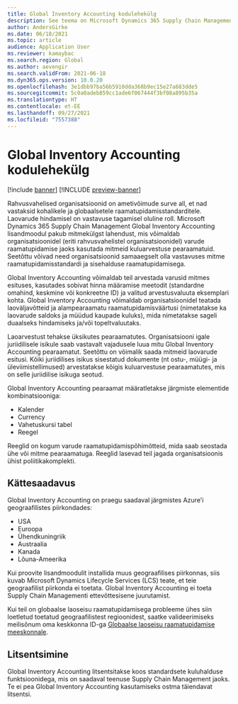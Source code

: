 ```yaml
---
title: Global Inventory Accounting kodulehekülg
description: See teema on Microsoft Dynamics 365 Supply Chain Management Global Inventory Accounting lisandmooduli avaleht.
author: AndersGirke
ms.date: 06/18/2021
ms.topic: article
audience: Application User
ms.reviewer: kamaybac
ms.search.region: Global
ms.author: aevengir
ms.search.validFrom: 2021-06-18
ms.dyn365.ops.version: 10.0.20
ms.openlocfilehash: 3e1dbb97ba56b5910dda368b9ec15e27a683dde5
ms.sourcegitcommit: 5c0a0adeb859cc1ade6f067444f3bf08a895b35a
ms.translationtype: HT
ms.contentlocale: et-EE
ms.lasthandoff: 09/27/2021
ms.locfileid: "7557388"
---
```

# <a name="global-inventory-accounting-home-page"></a>Global Inventory Accounting kodulehekülg

[!include [banner](../includes/banner.md)]
[!INCLUDE [preview-banner](../includes/preview-banner.md)]

Rahvusvahelised organisatsioonid on ametivõimude surve all, et nad vastaksid kohalikele ja globaalsetele raamatupidamisstandarditele. Laovarude hindamisel on vastavuse tagamisel oluline roll. Microsoft Dynamics 365 Supply Chain Management Global Inventory Accounting lisandmoodul pakub mitmekülgst lahendust, mis võimaldab organisatsioonidel (eriti rahvusvahelistel organisatsioonidel) varude raamatupidamise jaoks kasutada mitmeid kuluarvestuse pearaamatuid. Seetõttu võivad need organisatsioonid samaaegselt olla vastavuses mitme raamatupidamisstandardi ja sisehalduse raamatupidamisega.

Global Inventory Accounting võimaldab teil arvestada varusid mitmes esituses, kasutades sobivat hinna määramise meetodit (standardne omahind, keskmine või konkreetne ID) ja valitud arvestusvaluuta eksemplari kohta. Global Inventory Accounting võimaldab organisatsioonidel teatada laoväljavõtteid ja alampearaamatu raamatupidamisväärtusi (nimetatakse ka laovarude saldoks ja müüdud kaupade kuluks), mida nimetatakse sageli duaalseks hindamiseks ja/või topeltvaluutaks.

Laoarvestust tehakse üksikutes pearaamatutes. Organisatsiooni igale juriidilisele isikule saab vastavalt vajadusele luua mitu Global Inventory Accounting pearaamatut. Seetõttu on võimalik saada mitmeid laovarude esitusi. Kõiki juriidilises isikus sisestatud dokumente (nt ostu-, müügi- ja üleviimistellimused) arvestatakse kõigis kuluarvestuse pearaamatutes, mis on selle juriidilise isikuga seotud.

Global Inventory Accounting pearaamat määratletakse järgmiste elementide kombinatsiooniga:

- Kalender
- Currency
- Vahetuskursi tabel
- Reegel

Reeglid on kogum varude raamatupidamispõhimõtteid, mida saab seostada ühe või mitme pearaamatuga. Reeglid lasevad teil jagada organisatsioonis ühist poliitikakomplekti.

## <a name="availability"></a>Kättesaadavus

Global Inventory Accounting on praegu saadaval järgmistes Azure'i geograafilistes piirkondades:

- USA
- Euroopa
- Ühendkuningriik
- Austraalia
- Kanada
- Lõuna-Ameerika

Kui proovite lisandmoodulit installida muus geograafilises piirkonnas, siis kuvab Microsoft Dynamics Lifecycle Services (LCS) teate, et teie geograafilist piirkonda ei toetata. Global Inventory Accounting ei toeta Supply Chain Managementi ettevõttesisene juurutamist.

Kui teil on globaalse laoseisu raamatupidamisega probleeme ühes siin loetletud toetatud geograafilistest regioonidest, saatke valideerimiseks meilisõnum oma keskkonna ID-ga [Globaalse laoseisu raamatupidamise meeskonnale](mailto:GlobalInvAccount@microsoft.com).

## <a name="licensing"></a>Litsentsimine

Global Inventory Accounting litsentsitakse koos standardsete kuluhalduse funktsioonidega, mis on saadaval teenuse Supply Chain Management jaoks. Te ei pea Global Inventory Accounting kasutamiseks ostma täiendavat litsentsi.
